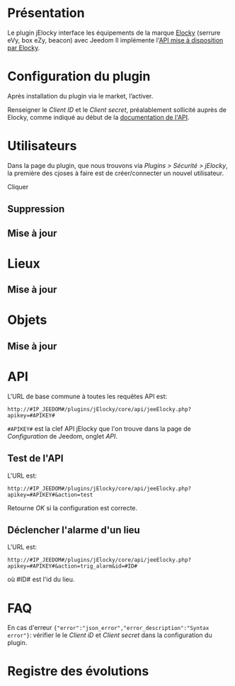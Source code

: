 Présentation 
===

Le plugin jElocky interface les équipements de la marque [Elocky](https://elocky.com/) (serrure eVy, box eZy, beacon) avec Jeedom
Il implémente l'[API mise à disposition par Elocky](https://elocky.com/fr/doc-api-test).

Configuration du plugin 
===

Après installation du plugin via le market, l’activer.

Renseigner le *Client ID* et le *Client secret*, préalablement sollicité auprès de Elocky, comme indiqué au début de la [documentation de l'API](https://elocky.com/fr/doc-api-test).


Utilisateurs
===

Dans la page du plugin, que nous trouvons via *Plugins > Sécurité > jElocky*, la première des cjoses à faire est de créer/connecter un nouvel utilisateur.

Cliquer 

Suppression
---



Mise à jour
---

Lieux
===

Mise à jour
---

Objets
===

Mise à jour
---


API
===

L'URL de base commune à toutes les requêtes API est:
 
    http://#IP_JEEDOM#/plugins/jElocky/core/api/jeeElocky.php?apikey=#APIKEY#
    
`#APIKEY#` est la clef API jElocky que l'on trouve dans la page de *Configuration* de Jeedom, onglet *API*.

Test de l'API
---

L'URL est:

    http://#IP_JEEDOM#/plugins/jElocky/core/api/jeeElocky.php?apikey=#APIKEY#&action=test

Retourne *OK* si la configuration est correcte.

Déclencher l'alarme d'un lieu
---

L'URL est:

`http://#IP_JEEDOM#/plugins/jElocky/core/api/jeeElocky.php?apikey=#APIKEY#&action=trig_alarm&id=#ID#`

où #ID# est l'id du lieu.



FAQ
===

En cas d'erreur `{"error":"json_error","error_description":"Syntax error"}`: vérifier le le *Client iD* et *Client secret* dans la configuration du plugin.

<a name=changelog></a>

# Registre des évolutions


